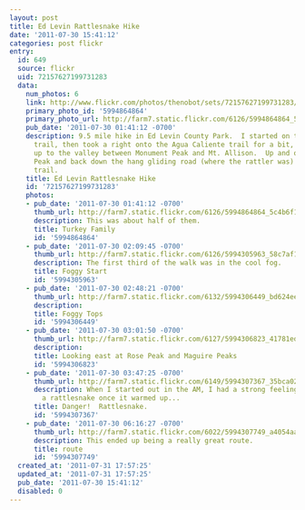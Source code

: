 ```yaml
---
layout: post
title: Ed Levin Rattlesnake Hike
date: '2011-07-30 15:41:12'
categories: post flickr
entry:
  id: 649
  source: flickr
  uid: 72157627199731283
  data:
    num_photos: 6
    link: http://www.flickr.com/photos/thenobot/sets/72157627199731283/
    primary_photo_id: '5994864864'
    primary_photo_url: http://farm7.static.flickr.com/6126/5994864864_5c4b6f13dd_m.jpg
    pub_date: '2011-07-30 01:41:12 -0700'
    description: 9.5 mile hike in Ed Levin County Park.  I started on the Tularcitos
      trail, then took a right onto the Agua Caliente trail for a bit, then went off-trail
      up to the valley between Monument Peak and Mt. Allison.  Up and over Monument
      Peak and back down the hang gliding road (where the rattler was) and Tularcitos
      trail.
    title: Ed Levin Rattlesnake Hike
    id: '72157627199731283'
    photos:
    - pub_date: '2011-07-30 01:41:12 -0700'
      thumb_url: http://farm7.static.flickr.com/6126/5994864864_5c4b6f13dd_s.jpg
      description: This was about half of them.
      title: Turkey Family
      id: '5994864864'
    - pub_date: '2011-07-30 02:09:45 -0700'
      thumb_url: http://farm7.static.flickr.com/6126/5994305963_58c7af1bee_s.jpg
      description: The first third of the walk was in the cool fog.
      title: Foggy Start
      id: '5994305963'
    - pub_date: '2011-07-30 02:48:21 -0700'
      thumb_url: http://farm7.static.flickr.com/6132/5994306449_bd624ee191_s.jpg
      description: 
      title: Foggy Tops
      id: '5994306449'
    - pub_date: '2011-07-30 03:01:50 -0700'
      thumb_url: http://farm7.static.flickr.com/6127/5994306823_41781ed4c3_s.jpg
      description: 
      title: Looking east at Rose Peak and Maguire Peaks
      id: '5994306823'
    - pub_date: '2011-07-30 03:47:25 -0700'
      thumb_url: http://farm7.static.flickr.com/6149/5994307367_35bca02109_s.jpg
      description: When I started out in the AM, I had a strong feeling I'd encounter
        a rattlesnake once it warmed up...
      title: Danger!  Rattlesnake.
      id: '5994307367'
    - pub_date: '2011-07-30 06:16:27 -0700'
      thumb_url: http://farm7.static.flickr.com/6022/5994307749_a4054aab2b_s.jpg
      description: This ended up being a really great route.
      title: route
      id: '5994307749'
  created_at: '2011-07-31 17:57:25'
  updated_at: '2011-07-31 17:57:25'
  pub_date: '2011-07-30 15:41:12'
  disabled: 0
---
```

